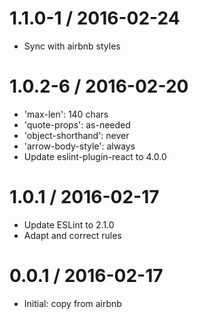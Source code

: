 1.1.0-1 / 2016-02-24
==================
- Sync with airbnb styles

1.0.2-6 / 2016-02-20
==================
- 'max-len': 140 chars
- 'quote-props': as-needed
- 'object-shorthand': never
- 'arrow-body-style': always
- Update eslint-plugin-react to 4.0.0

1.0.1 / 2016-02-17
==================
 - Update ESLint to 2.1.0
 - Adapt and correct rules

0.0.1 / 2016-02-17
==================
 - Initial: copy from airbnb
